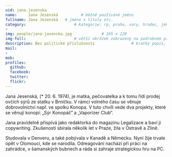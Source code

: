 ```yaml
---
uid: jana.jesenska
name:     Jana Jesenská          # běžně používáné jméno
fullname: Jana Jesenská   # jméno s tituly etc.
category:                     # kategorie: rp, praha, vary, hradec, jmk, senat
- 
img: people/jana-jasenska.jpg             # 165 x 220
img-full:                     # větší obrázek zobrazený na podrobném profilu
description: Bez politické příslušnosti                # kratký popis, max 160 znaků
mail:
- 
mob:         
profiles:
  github:
  facebook:       
  twitter:        
  flickr:       
---
```

Jana Jesenská, (* 20. 6. 1974), je matka, pečovatelka a k tomu řídí prodej ovčích sýrů ze statku v Brníčku. V rámci volného času se věnuje dobrovolnictví např. ve spolku Konopa. V tuto chvíli vede dva projekty, které se věnují konopí: „Sýr Konopáč“ a „Vaporizer Club“. 

Jana pravidelně přispívá jako redaktorka do magazínu Legalizace a baví ji copywriting. Zkušenosti sbírala několik let v Praze, žila v Ostravě a Zlíně. 

Studovala v Denveru, a také pobývala v Kanadě a Německu. Nyní žije trvale opět v Olomouci, kde se narodila. Odreagování nachází při práci na zahrádce, v šamanských bubnech a ráda si zahraje strategickou hru na PC.